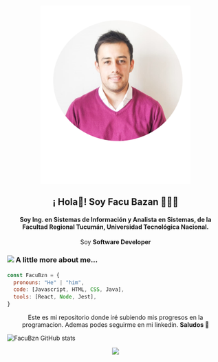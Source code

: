 <p align="center" width="300">
   <img align="center" width="350" src="https://github.com/FacuBzn/About/blob/main/FacundoBzn.png"/>
   <h2 align="center">¡ Hola👋! Soy Facu Bazan 👨🏻‍💻</h2>
   <h4 align="center">Soy Ing. en Sistemas de Información y Analista en Sistemas, de la Facultad Regional Tucumán, Universidad Tecnológica Nacional.</h4>
   <p align="center">Soy <strong>Software Developer </strong><br />
</p>


### <img src="https://media.giphy.com/media/7JA8CIHsr0IfYPZpOE/giphy.gif" width="50"> A little more about me...  

```javascript
const FacuBzn = {
  pronouns: "He" | "him",
  code: [Javascript, HTML, CSS, Java],
  tools: [React, Node, Jest],
}
```


<p align="center"></p>
<p align="center">Este es mi repositorio donde iré subiendo mis progresos en la programacion. Ademas podes seguirme en mi linkedin. <strong>Saludos 👋 </strong>
</p>

![FacuBzn GitHub stats](https://github-readme-stats.vercel.app/api?username=facubzn&show_icons=true&theme=radical)

 <div align="center"> 
  <a href="https://www.linkedin.com/in/juanfacundobazanalvarez/" target="_blank"><img src="https://img.shields.io/badge/-LinkedIn-    %230077B5?style=for-the-badge&logo=linkedin&logoColor=white" target="_blank"></a>
</div>









